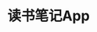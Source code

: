 ---
title: 读书笔记App
description: “书是别人的，读书笔记才是自己的。” 市面上有许多笔记类应用，但是它们都不是专为读书笔记设计的。这个应用将会专注于读书笔记，让你可以快速记录你的读书笔记。
cover: "./note-taking-for-reading.png"
projectType: 课程设计
productType: Mobile App
technologies: 
    - .NET MAUI
    - ASP.NET Core
    - EF Core
teamMembers:
    - Wenwei Lin
roles:
    - UI设计
    - 全栈开发
start: 2023-06
end: 2023-06
githubRepo: https://github.com/wenwei-lin/ReadingNoteApp
# liveDemo: 
---